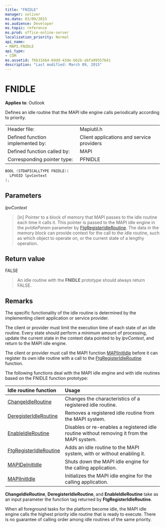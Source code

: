 ```yaml
---
title: "FNIDLE"
manager: soliver
ms.date: 03/09/2015
ms.audience: Developer
ms.topic: reference
ms.prod: office-online-server
localization_priority: Normal
api_name:
- MAPI.FNIDLE
api_type:
- COM
ms.assetid: f6b31bb4-69dd-43de-b62b-abfa99557641
description: "Last modified: March 09, 2015"
---
```


# FNIDLE
 
**Applies to**: Outlook 
  
Defines an idle routine that the MAPI idle engine calls periodically according to priority. 
  
|||
|:-----|:-----|
|Header file:  <br/> |Mapiutil.h  <br/> |
|Defined function implemented by:  <br/> |Client applications and service providers  <br/> |
|Defined function called by:  <br/> |MAPI  <br/> |
|Corresponding pointer type:  <br/> |PFNIDLE  <br/> |
   
```cpp
BOOL (STDAPICALLTYPE FNIDLE)(
  LPVOID lpvContext
);
```

## Parameters

 _lpvContext_
  
> [in] Pointer to a block of memory that MAPI passes to the idle routine each time it calls it. This pointer is passed to the MAPI idle engine in the  _pvIdleParam_ parameter by [FtgRegisterIdleRoutine](ftgregisteridleroutine.md). The data in the memory block can provide context for the call to the idle routine, such as which object to operate on, or the current state of a lengthy operation.
    
## Return value

FALSE 
  
> An idle routine with the **FNIDLE** prototype should always return FALSE. 
    
## Remarks

The specific functionality of the idle routine is determined by the implementing client application or service provider. 
  
The client or provider must limit the execution time of each state of an idle routine. Every state should perform a minimum amount of processing, update the current state in the context data pointed to by  _lpvContext_, and return to the MAPI idle engine. 
  
The client or provider must call the MAPI function [MAPIInitIdle](mapiinitidle.md) before it can register its own idle routine with a call to the [FtgRegisterIdleRoutine](ftgregisteridleroutine.md) function. 
  
The following functions deal with the MAPI idle engine and with idle routines based on the FNIDLE function prototype: 
  
|**Idle routine function**|**Usage**|
|:-----|:-----|
|[ChangeIdleRoutine](changeidleroutine.md) <br/> |Changes the characteristics of a registered idle routine.  <br/> |
|[DeregisterIdleRoutine](deregisteridleroutine.md) <br/> |Removes a registered idle routine from the MAPI system.  <br/> |
|[EnableIdleRoutine](enableidleroutine.md) <br/> |Disables or re-enables a registered idle routine without removing it from the MAPI system.  <br/> |
|[FtgRegisterIdleRoutine](ftgregisteridleroutine.md) <br/> |Adds an idle routine to the MAPI system, with or without enabling it.  <br/> |
|[MAPIDeInitIdle](mapideinitidle.md) <br/> |Shuts down the MAPI idle engine for the calling application.  <br/> |
|[MAPIInitIdle](mapiinitidle.md) <br/> |Initializes the MAPI idle engine for the calling application.  <br/> |
   
**ChangeIdleRoutine**, **DeregisterIdleRoutine**, and **EnableIdleRoutine** take as an input parameter the function tag returned by **FtgRegisterIdleRoutine**. 
  
When all foreground tasks for the platform become idle, the MAPI idle engine calls the highest priority idle routine that is ready to execute. There is no guarantee of calling order among idle routines of the same priority. 
  

